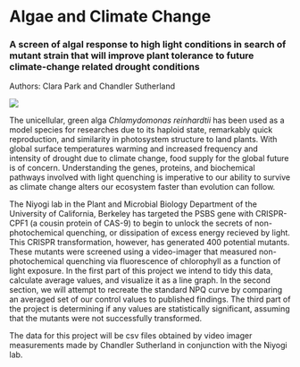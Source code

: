 # Algae and Climate Change
### A screen of algal response to high light conditions in search of mutant strain that will improve plant tolerance to future climate-change related drought conditions

Authors: Clara Park and Chandler Sutherland 

![](image.png)

The unicellular, green alga _Chlamydomonas reinhardtii_ has been used as a model species for researches due to its haploid state, remarkably quick reproduction, and similarity in photosystem structure to land plants. With global surface temperatures warming and increased frequency and intensity of drought due to climate change, food supply for the global future is of concern. Understanding the genes, proteins, and biochemical pathways involved with light quenching is imperative to our ability to survive as climate change alters our ecosystem faster than evolution can follow. 

The Niyogi lab in the Plant and Microbial Biology Department of the University of California, Berkeley has targeted the PSBS gene with CRISPR-CPF1 (a cousin protein of CAS-9) to begin to unlock the secrets of non-photochemical quenching, or dissipation of excess energy recieved by light. This CRISPR transformation, however, has generated 400 potential mutants. These mutants were screened using a video-imager that measured non-photochemical quenching via fluorescence of chlorophyll as a function of light exposure. In the first part of this project we intend to tidy this data, calculate average values, and visualize it as a line graph. In the second section, we will attempt to recreate the standard NPQ curve by comparing an averaged set of our control values to published findings. The third part of the project is determining if any values are statistically significant, assuming that the mutants were not successfully transformed. 

The data for this project will be csv files obtained by video imager measurements made by Chandler Sutherland in conjunction with the Niyogi lab. 


